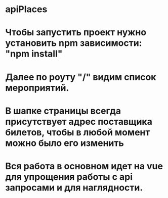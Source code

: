 # apiPlaces

# Чтобы запустить проект нужно установить npm зависимости: "npm install"
# Далее по роуту "/" видим список мероприятий.
# В шапке страницы всегда присутствует адрес поставщика билетов, чтобы в любой момент можно было его изменить
# Вся работа в основном идет на vue для упрощения работы с api запросами и для наглядности.
